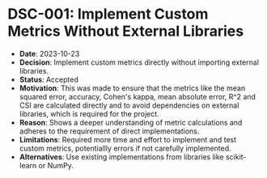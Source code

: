 # DSC-001: Implement Custom Metrics Without External Libraries

- **Date**: 2023-10-23
- **Decision**: Implement custom metrics directly without importing external libraries.
- **Status**: Accepted
- **Motivation**: This was made to ensure that the metrics like the mean squared error, accuracy, Cohen's kappa, mean absolute error, R^2 and CSI are calculated directly and to avoid dependencies on external libraries, which is required for the project.
- **Reason**: Shows a deeper understanding of metric calculations and adheres to the requirement of direct implementations.
- **Limitations**: Required more time and effort to implement and test custom metrics, potentiallly errors if not carefully implemented.
- **Alternatives**: Use existing implementations from libraries like scikit-learn or NumPy.
